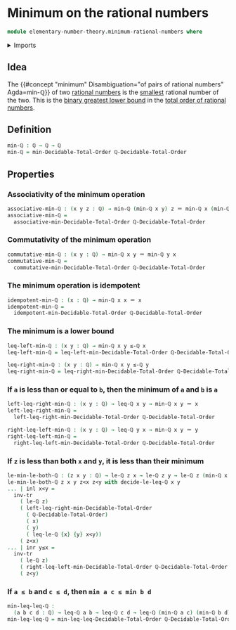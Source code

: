 # Minimum on the rational numbers

```agda
module elementary-number-theory.minimum-rational-numbers where
```

<details><summary>Imports</summary>

```agda
open import elementary-number-theory.decidable-total-order-rational-numbers
open import elementary-number-theory.inequality-rational-numbers
open import elementary-number-theory.rational-numbers
open import elementary-number-theory.strict-inequality-rational-numbers

open import foundation.coproduct-types
open import foundation.identity-types
open import foundation.transport-along-identifications

open import order-theory.decidable-total-orders
```

</details>

## Idea

The {{#concept "minimum" Disambiguation="of pairs of rational numbers" Agda=min-ℚ}} of two [rational numbers](elementary-number-theory.rational-numbers.md) is the [smallest](elementary-number-theory.inequality-rational-numbers.md) rational number of the two. This is the [binary greatest lower bound](order-theory.greatest-lower-bounds-posets.md) in the [total order of rational numbers](elementary-number-theory.decidable-total-order-rational-numbers.md).

## Definition

```agda
min-ℚ : ℚ → ℚ → ℚ
min-ℚ = min-Decidable-Total-Order ℚ-Decidable-Total-Order
```

## Properties

### Associativity of the minimum operation

```agda
associative-min-ℚ : (x y z : ℚ) → min-ℚ (min-ℚ x y) z ＝ min-ℚ x (min-ℚ y z)
associative-min-ℚ =
  associative-min-Decidable-Total-Order ℚ-Decidable-Total-Order
```

### Commutativity of the minimum operation

```agda
commutative-min-ℚ : (x y : ℚ) → min-ℚ x y ＝ min-ℚ y x
commutative-min-ℚ =
  commutative-min-Decidable-Total-Order ℚ-Decidable-Total-Order
```

### The minimum operation is idempotent

```agda
idempotent-min-ℚ : (x : ℚ) → min-ℚ x x ＝ x
idempotent-min-ℚ =
  idempotent-min-Decidable-Total-Order ℚ-Decidable-Total-Order
```

### The minimum is a lower bound

```agda
leq-left-min-ℚ : (x y : ℚ) → min-ℚ x y ≤-ℚ x
leq-left-min-ℚ = leq-left-min-Decidable-Total-Order ℚ-Decidable-Total-Order

leq-right-min-ℚ : (x y : ℚ) → min-ℚ x y ≤-ℚ y
leq-right-min-ℚ = leq-right-min-Decidable-Total-Order ℚ-Decidable-Total-Order
```

### If `a` is less than or equal to `b`, then the minimum of `a` and `b` is `a`

```agda
left-leq-right-min-ℚ : (x y : ℚ) → leq-ℚ x y → min-ℚ x y ＝ x
left-leq-right-min-ℚ =
  left-leq-right-min-Decidable-Total-Order ℚ-Decidable-Total-Order

right-leq-left-min-ℚ : (x y : ℚ) → leq-ℚ y x → min-ℚ x y ＝ y
right-leq-left-min-ℚ =
  right-leq-left-min-Decidable-Total-Order ℚ-Decidable-Total-Order
```

### If `z` is less than both `x` and `y`, it is less than their minimum

```agda
le-min-le-both-ℚ : (z x y : ℚ) → le-ℚ z x → le-ℚ z y → le-ℚ z (min-ℚ x y)
le-min-le-both-ℚ z x y z<x z<y with decide-le-leq-ℚ x y
... | inl x<y =
  inv-tr
    ( le-ℚ z)
    ( left-leq-right-min-Decidable-Total-Order
      ( ℚ-Decidable-Total-Order)
      ( x)
      ( y)
      ( leq-le-ℚ {x} {y} x<y))
    ( z<x)
... | inr y≤x =
  inv-tr
    ( le-ℚ z)
    ( right-leq-left-min-Decidable-Total-Order ℚ-Decidable-Total-Order x y y≤x)
    ( z<y)
```

### If `a ≤ b` and `c ≤ d`, then `min a c ≤ min b d`

```agda
min-leq-leq-ℚ :
  (a b c d : ℚ) → leq-ℚ a b → leq-ℚ c d → leq-ℚ (min-ℚ a c) (min-ℚ b d)
min-leq-leq-ℚ = min-leq-leq-Decidable-Total-Order ℚ-Decidable-Total-Order
```
